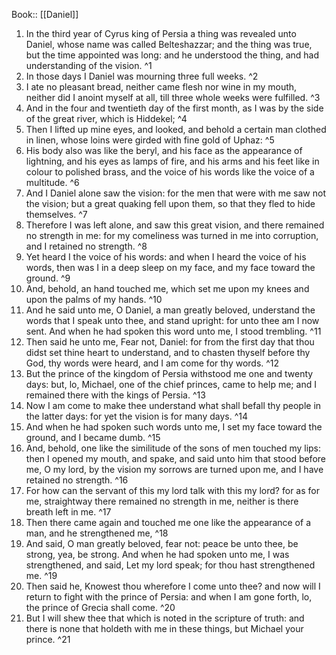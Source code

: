  Book:: [[Daniel]]
 1. In the third year of Cyrus king of Persia a thing was revealed unto Daniel, whose name was called Belteshazzar; and the thing was true, but the time appointed was long: and he understood the thing, and had understanding of the vision. ^1
 2. In those days I Daniel was mourning three full weeks. ^2
 3. I ate no pleasant bread, neither came flesh nor wine in my mouth, neither did I anoint myself at all, till three whole weeks were fulfilled. ^3
 4. And in the four and twentieth day of the first month, as I was by the side of the great river, which is Hiddekel; ^4
 5. Then I lifted up mine eyes, and looked, and behold a certain man clothed in linen, whose loins were girded with fine gold of Uphaz: ^5
 6. His body also was like the beryl, and his face as the appearance of lightning, and his eyes as lamps of fire, and his arms and his feet like in colour to polished brass, and the voice of his words like the voice of a multitude. ^6
 7. And I Daniel alone saw the vision: for the men that were with me saw not the vision; but a great quaking fell upon them, so that they fled to hide themselves. ^7
 8. Therefore I was left alone, and saw this great vision, and there remained no strength in me: for my comeliness was turned in me into corruption, and I retained no strength. ^8
 9. Yet heard I the voice of his words: and when I heard the voice of his words, then was I in a deep sleep on my face, and my face toward the ground. ^9
 10. And, behold, an hand touched me, which set me upon my knees and upon the palms of my hands. ^10
 11. And he said unto me, O Daniel, a man greatly beloved, understand the words that I speak unto thee, and stand upright: for unto thee am I now sent. And when he had spoken this word unto me, I stood trembling. ^11
 12. Then said he unto me, Fear not, Daniel: for from the first day that thou didst set thine heart to understand, and to chasten thyself before thy God, thy words were heard, and I am come for thy words. ^12
 13. But the prince of the kingdom of Persia withstood me one and twenty days: but, lo, Michael, one of the chief princes, came to help me; and I remained there with the kings of Persia. ^13
 14. Now I am come to make thee understand what shall befall thy people in the latter days: for yet the vision is for many days. ^14
 15. And when he had spoken such words unto me, I set my face toward the ground, and I became dumb. ^15
 16. And, behold, one like the similitude of the sons of men touched my lips: then I opened my mouth, and spake, and said unto him that stood before me, O my lord, by the vision my sorrows are turned upon me, and I have retained no strength. ^16
 17. For how can the servant of this my lord talk with this my lord? for as for me, straightway there remained no strength in me, neither is there breath left in me. ^17
 18. Then there came again and touched me one like the appearance of a man, and he strengthened me, ^18
 19. And said, O man greatly beloved, fear not: peace be unto thee, be strong, yea, be strong. And when he had spoken unto me, I was strengthened, and said, Let my lord speak; for thou hast strengthened me. ^19
 20. Then said he, Knowest thou wherefore I come unto thee? and now will I return to fight with the prince of Persia: and when I am gone forth, lo, the prince of Grecia shall come. ^20
 21. But I will shew thee that which is noted in the scripture of truth: and there is none that holdeth with me in these things, but Michael your prince. ^21
